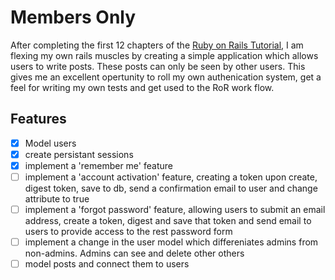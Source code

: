 # Members Only
After completing the first 12 chapters of the [Ruby on Rails Tutorial](https://www.railstutorial.org/), I am flexing my own rails muscles by creating a simple application which allows users to write posts. These posts can only be seen by other users. This gives me an excellent opertunity to roll my own authenication system, get a feel for writing my own tests and get used to the RoR work flow.

## Features
- [x] Model users
- [x] create persistant sessions
- [x] implement a 'remember me' feature
- [ ] implement a 'account activation' feature, creating a token upon create, digest token, save to db, send a confirmation email to user and change attribute to true
- [ ] implement a 'forgot password' feature, allowing users to submit an email address, create a token, digest and save that token and send email to users to provide access to the rest password form
- [ ] implement a change in the user model which differeniates admins from non-admins. Admins can see and delete other others
- [ ] model posts and connect them to users
